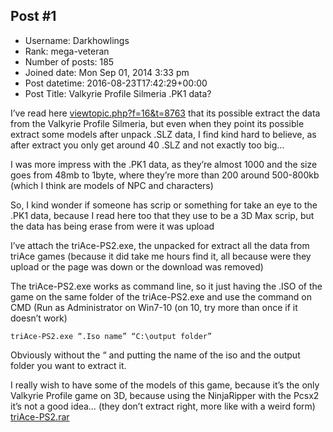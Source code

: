 ## Post #1
- Username: Darkhowlings
- Rank: mega-veteran
- Number of posts: 185
- Joined date: Mon Sep 01, 2014 3:33 pm
- Post datetime: 2016-08-23T17:42:29+00:00
- Post Title: Valkyrie Profile Silmeria .PK1 data?

I’ve read here [viewtopic.php?f=16&t=8763](http://forum.xentax.com/viewtopic.php?f=16&t=8763) that its possible extract the data from the Valkyrie Profile Silmeria, but even when they point its possible extract some models after unpack .SLZ data, I find kind hard to believe, as after extract you only get around 40 .SLZ and not exactly too big…

I was more impress with the .PK1 data, as they’re almost 1000 and the size goes from 48mb to 1byte, where they’re more than 200 around 500-800kb (which I think are models of NPC and characters)

So, I kind wonder if someone has scrip or something for take an eye to the .PK1 data, because I read here too that they use to be a 3D Max scrip, but the data has being erase from were it was upload

I’ve attach the triAce-PS2.exe, the unpacked for extract all the data from triAce games (because it did take me hours find it, all because were they upload or the page was down or the download was removed)

The triAce-PS2.exe works as command line, so it just having the .ISO of the game on the same folder of the triAce-PS2.exe and use the command on CMD (Run as Administrator on Win7-10 (on 10, try more than once if it doesn’t work)

```
triAce-PS2.exe “.Iso name” “C:\output folder”
```


Obviously without the “ and  putting the name of the iso and the output folder you want to extract it.

I really wish to have some of the models of this game, because it’s the only Valkyrie Profile game on 3D, because using the NinjaRipper with the Pcsx2 it’s not a good idea… (they don’t extract right, more like with a weird form)
[triAce-PS2.rar](https://xentaxbackup.github.io/file/11606_triAce-PS2.rar)
